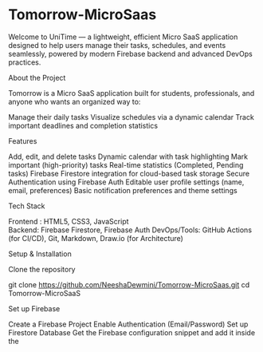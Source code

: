 # Tomorrow-MicroSaas

Welcome to UniTime — a lightweight, efficient Micro SaaS application designed to help users manage their tasks, schedules, and events seamlessly, powered by modern Firebase backend and advanced DevOps practices.





About the Project
 
Tomorrow is a Micro SaaS application built for students, professionals, and anyone who wants an organized way to:

Manage their daily tasks 
Visualize schedules via a dynamic calendar 
Track important deadlines and completion statistics 




Features

 Add, edit, and delete tasks
 Dynamic calendar with task highlighting
 Mark important (high-priority) tasks
 Real-time statistics (Completed, Pending tasks)
 Firebase Firestore integration for cloud-based task storage
 Secure Authentication using Firebase Auth
 Editable user profile settings (name, email, preferences)
 Basic notification preferences and theme settings



Tech Stack

Frontend : HTML5, CSS3, JavaScript 	
Backend: Firebase Firestore, Firebase Auth
DevOps/Tools: GitHub Actions (for CI/CD), Git, Markdown, Draw.io (for Architecture)




Setup & Installation



Clone the repository

git clone https://github.com/NeeshaDewmini/Tomorrow-MicroSaas.git
cd Tomorrow-MicroSaaS

Set up Firebase

Create a Firebase Project
Enable Authentication (Email/Password)
Set up Firestore Database
Get the Firebase configuration snippet and add it inside the <script> tag in each HTML file.
Open dashboard.html in your browser!




Deployment

Hosted via Firebase Hosting
Hosting URL: https://tomorrow-32546.web.app




Documentation

All project documents are available inside /docs/ folder:

 Product Requirements Document (PRD)
 Technical Design Document (TDD)
 System Architecture Diagram
 Operations Runbook


